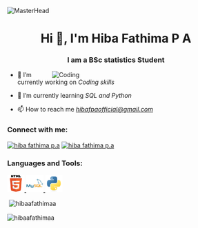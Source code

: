 ![MasterHead](https://i.pinimg.com/originals/16/03/fb/1603fb7077abb9093f4af305b4e5ce79.gif)
<h1 align="center">Hi 👋, I'm Hiba Fathima P A</h1>
<h3 align="center">I am a BSc statistics Student</h3>
<img align="right" alt="Coding" width="400" src="https://giphy.com/gifs/Giflytics-MT5UUV1d4CXE2A37Dg">

- 🔭 I’m currently working on *Coding skills*

- 🌱 I’m currently learning *SQL and Python*

- 📫 How to reach me *hibafpaofficial@gmail.com*

<h3 align="left">Connect with me:</h3>
<p align="left">
<a href="https://www.linkedin.com/in/hiba-fathima-p-a-23a5a3236" target="blank"><img align="center" src="https://raw.githubusercontent.com/rahuldkjain/github-profile-readme-generator/master/src/images/icons/Social/linked-in-alt.svg" alt="hiba fathima p.a" height="30" width="40" /></a>
<a href="https://www.kaggle.com/hibafathimapa" target="blank"><img align="center" src="https://raw.githubusercontent.com/rahuldkjain/github-profile-readme-generator/master/src/images/icons/Social/kaggle.svg" alt="hiba fathima p.a" height="30" width="40" /></a>
</p>

<h3 align="left">Languages and Tools:</h3>
<p align="left"> <a href="https://www.w3.org/html/" target="_blank" rel="noreferrer"> <img src="https://raw.githubusercontent.com/devicons/devicon/master/icons/html5/html5-original-wordmark.svg" alt="html5" width="40" height="40"/> </a> <a href="https://www.mysql.com/" target="_blank" rel="noreferrer"> <img src="https://raw.githubusercontent.com/devicons/devicon/master/icons/mysql/mysql-original-wordmark.svg" alt="mysql" width="40" height="40"/> </a> <a href="https://www.python.org" target="_blank" rel="noreferrer"> <img src="https://raw.githubusercontent.com/devicons/devicon/master/icons/python/python-original.svg" alt="python" width="40" height="40"/> </a> </p>

<p>&nbsp;<img align="center" src="https://github-readme-stats.vercel.app/api?username=hibaafathimaa&show_icons=true&locale=en" alt="hibaafathimaa" /></p>

<p><img align="center" src="https://github-readme-streak-stats.herokuapp.com/?user=hibaafathimaa&" alt="hibaafathimaa" /></p>
